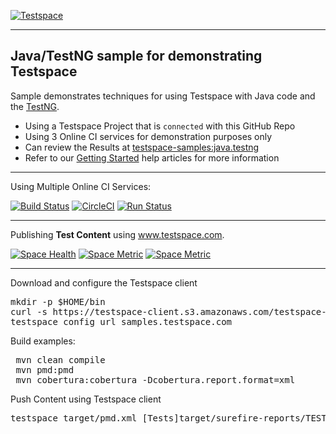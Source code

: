 [![Testspace](https://www.testspace.com/img/Testspace.png)](https://www.testspace.com)

***

## Java/TestNG sample for demonstrating Testspace

Sample demonstrates techniques for using Testspace with Java code and the [TestNG](http://testng.org/).
  * Using a Testspace Project that is `connected` with this GitHub Repo
  * Using 3 Online CI services for demonstration purposes only
  * Can review the Results at [testspace-samples:java.testng](https://samples.testspace.com/projects/testspace-samples:java.testng)  
  * Refer to our [Getting Started](https://help.testspace.com/getting-started) help articles for more information

***

Using Multiple Online CI Services:

[![Build Status](https://travis-ci.org/testspace-samples/java.testng.svg?branch=master)](https://travis-ci.org/testspace-samples/java.testng)
[![CircleCI](https://circleci.com/gh/testspace-samples/java.testng.svg?style=svg)](https://circleci.com/gh/testspace-samples/java.testng)
[![Run Status](https://api.shippable.com/projects/570770c52a8192902e1bc922/badge?branch=master)](https://app.shippable.com/projects/570770c52a8192902e1bc922)


***
Publishing **Test Content** using www.testspace.com.

[![Space Health](https://samples.testspace.com/spaces/812/badge?token=c3ed21215685a52ea7921f37e16ec0fe9201a881)](https://samples.testspace.com/spaces/812 "Test Cases")
[![Space Metric](https://samples.testspace.com/spaces/812/metrics/776/badge?token=3705d870c50b78076485ee8781cf4f11aa6f487b)](https://samples.testspace.com/spaces/812/schema/Code%20Coverage "Code Coverage (lines)")
[![Space Metric](https://samples.testspace.com/spaces/812/metrics/778/badge?token=5881f7fbb15146585b0139c783f78388effd44bf)](https://samples.testspace.com/spaces/812/schema/Static%20Analysis "Static Analysis (issues)")

***

Download and configure the Testspace client 

<pre>
mkdir -p $HOME/bin
curl -s https://testspace-client.s3.amazonaws.com/testspace-linux.tgz | tar -zxvf- -C $HOME/bin
testspace config url samples.testspace.com
</pre>

Build examples:

<pre>
 mvn clean compile
 mvn pmd:pmd
 mvn cobertura:cobertura -Dcobertura.report.format=xml
</pre>

Push Content using Testspace client 

<pre>
testspace target/pmd.xml [Tests]target/surefire-reports/TEST-TestSuite.xml target/site/cobertura/coverage.xml
</pre> 